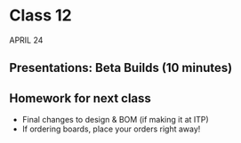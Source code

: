 # Class 12
APRIL 24

## Presentations: Beta Builds (10 minutes)

## Homework for next class

* Final changes to design & BOM (if making it at ITP)
* If ordering boards, place your orders right away!
